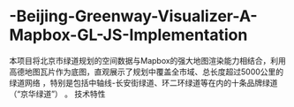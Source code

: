 # -Beijing-Greenway-Visualizer-A-Mapbox-GL-JS-Implementation
本项目将北京市绿道规划的空间数据与Mapbox的强大地图渲染能力相结合，利用高德地图瓦片作为底图，直观展示了规划中覆盖全市域、总长度超过5000公里的绿道网络 ，特别是包括​​中轴线-长安街绿道​​、​​环二环绿道​​等在内的十条品牌绿道（“京华绿道”） 。 技术特性
